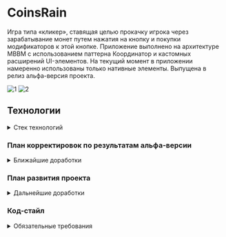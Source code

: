
# CoinsRain
Игра типа «кликер», ставящая целью прокачку игрока через зарабатывание монет путем нажатия на кнопку и покупки модификаторов к этой кнопке. Приложение выполнено на архитектуре МВВМ с использованием паттерна Координатор и кастомных расширений UI-элементов. На текущий момент в приложении намеренно использованы только нативные элементы. Выпущена в релиз альфа-версия проекта.

![1](https://github.com/yur4kur/UiLuxury_TeamProject/assets/60284515/9c518b97-361e-4ced-a3e1-e36dda1224d8)
![2](https://github.com/yur4kur/UiLuxury_TeamProject/assets/60284515/ba3f5a68-e3ad-4b30-9e0f-6616d10493ca)

## Технологии
<details>
<summary> Стек технологий </summary>

- Архитектура: МВВМ(KVO)
- Навигация: паттерн Координатор, UINavigationController, UITabBarController
- Передача данных: Координатор, Синглтон (для моковых данных)
- Верстка UI: кодом
- Фреймворки и библиотеки: UKit, Core Animation, AVFoundation
- UI-стек: UITableView, UIScrollView, UIPageControl
- Анимация: UIDynamicAnimator, CAKeyframeAnimation
- Звук: AVAudioPlayer
- Тактильный отклик: UIFeedbackGenerator
</details>

### План корректировок по результатам альфа-версии
<details>
<summary> Ближайшие доработки </summary>  
  
- Оптимизация кода экрана «Команда»
- Внедрить сохранение прогресса пользователя (хотя бы в UserDefaults)
- Перекрыть все сервисные слои протоколами
</details>

### План развития проекта
<details>
<summary> Дальнейшие доработки </summary>  
  
- Внедрить полноценную авторизацию пользователей с сетевым слоем

- Хранение пользовательских данных реализовать во внешнем хранилище
- Синхронизировать внешнее хранилище с локальным
- Доработать игровую анимацию и озвучку с использованием внешних библиотек
- Доработать игровую систему: расширить список товаров, проработать уровни достижений
</details> 

### Код-стайл 
<details>
<summary> Обязательные требования </summary>  
Используйте марки для организации кода в логические блоки функциональности. Каждую марку следует помечать "// MARK: -", 
а дополнительные внутри большого блока "// MARK:" для придания большей читаемости кода.

Следующая последовательность является обязательной для следования:

// MARK: - Types

// MARK: - "Имя класса"

// MARK: - Public Properties

// MARK: - Private Properties

// MARK: - Initializers

// MARK: - Lifecycle methods

// MARK: - Public methods

// MARK: - Private Methods

Далее private extensions:

// MARK: - Configure UI
  
  func setupUI{} - контейнер, который вызываем во viewDidLoad

  
// MARK: - Setup UI
  
  func addSubviews{} - контейнер views контроллера
  
  func setupViews{} - настройка вида контроллера
  
  func setup/название элемента/

  
// MARK: - Constraints
  
  func setupConstraints{}


// MARK: - Constants
  
  enum Constants {
    static let... 
    }
</details>  
